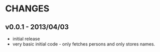 
# CHANGES

## v0.0.1 - 2013/04/03

  * initial release
  * very basic initial code - only fetches persons and only stores names.

